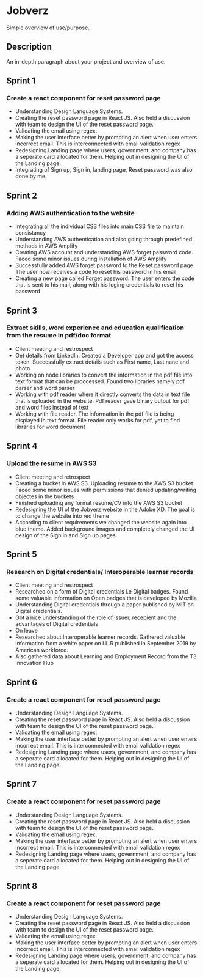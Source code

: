 # Jobverz

Simple overview of use/purpose.

## Description

An in-depth paragraph about your project and overview of use.

## Sprint 1

### Create a react component for reset password page

* Understanding Design Language Systems.
* Creating the reset password page in React JS. Also held a discussion with team to design the UI of the reset password page.
* Validating the email using regex.
* Making the user interface better by prompting an alert when user enters incorrect email. This is interconnected with email validation regex
* Redesigning Landing page where users, government, and company has a seperate card allocated for them. Helping out in designing the UI of the Landing page.
* Integrating of Sign up, Sign in, landing page, Reset password was also done by me.

## Sprint 2

### Adding AWS authentication to the website

* Integrating all the individual CSS files into main CSS file to maintain consistancy
* Understanding AWS authentication and also going through predefined methods in AWS Amplify
* Creating AWS account and understanding AWS forget password code. Faced some minor issues during installation of AWS Amplify
* Successfully added AWS forget password to the Reset password page. The user now receives a code to reset his password in his email
* Creating a new page called Forget password. The user enters the code that is sent to his mail, along with his loging credentials to reset his password

## Sprint 3

### Extract skills, word experience and education qualification from the resume in pdf/doc format

* Client meeting and restrospect
* Get details from LinkedIn. Created a Developer app and got the access token. Successfully extract details such as First name, Last nane and photo
* Working on node libraries to convert the information in the pdf file into text format that can be proccessed. Found two libraries namely pdf parser and word parser
* Working with pdf reader where it directly converts the data in text file that is uploaded in the website. Pdf reader gave binary output for pdf and word files instead of text 
* Working with file reader. The information in the pdf file is being displayed in text format. File reader only works for pdf, yet to find libraries for word document

## Sprint 4

### Upload the resume in AWS S3

* Client meeting and retrospect
* Creating a bucket in AWS S3. Uploading resume to the AWS S3 bucket. Faced some minor issues with permissions that denied updating/writing objectes in the buckets
* Finished uploading any format resume/CV into the AWS S3 bucket
* Redesigning the UI of the Jobverz website in the Adobe XD. The goal is to change the website into red theme 
* According to client requirements we changed the website again into blue theme. Added background images and completely changed the UI design of the Sign in and Sign up pages

## Sprint 5

### Research on Digital credentials/ Interoperable learner records

* Client meeting and restrospect
* Researched on a form of Digital credentials i.e Digital badges. Found some valuable information on Open badges that is developed by Mozilla
* Understanding Digital credentials through a paper published by MIT on Digital credentials. 
* Got a nice understanding of the role of issuer, recepient and the advantages of Digital credentials
* On leave
* Researched about Interoperable learner records. Gathered valuable information from a white paper on I.L.R published in September 2019 by American workforce. 
* Also gathered data about Learning and Employment Record from the T3 Innovation Hub

## Sprint 6

### Create a react component for reset password page

* Understanding Design Language Systems.
* Creating the reset password page in React JS. Also held a discussion with team to design the UI of the reset password page.
* Validating the email using regex.
* Making the user interface better by prompting an alert when user enters incorrect email. This is interconnected with email validation regex
* Redesigning Landing page where users, government, and company has a seperate card allocated for them. Helping out in designing the UI of the Landing page.

## Sprint 7

### Create a react component for reset password page

* Understanding Design Language Systems.
* Creating the reset password page in React JS. Also held a discussion with team to design the UI of the reset password page.
* Validating the email using regex.
* Making the user interface better by prompting an alert when user enters incorrect email. This is interconnected with email validation regex
* Redesigning Landing page where users, government, and company has a seperate card allocated for them. Helping out in designing the UI of the Landing page.

## Sprint 8

### Create a react component for reset password page

* Understanding Design Language Systems.
* Creating the reset password page in React JS. Also held a discussion with team to design the UI of the reset password page.
* Validating the email using regex.
* Making the user interface better by prompting an alert when user enters incorrect email. This is interconnected with email validation regex
* Redesigning Landing page where users, government, and company has a seperate card allocated for them. Helping out in designing the UI of the Landing page.
